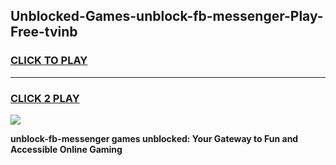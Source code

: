 
## Unblocked-Games-unblock-fb-messenger-Play-Free-tvinb
<h3>
<a href="https://premium76.site?title=unblock-fb-messenger&ref=21A">CLICK TO PLAY</a></h3>
<hr>

<h3>
<a href="https://premium76.site?title=unblock-fb-messenger&ref=21A">CLICK 2 PLAY</a>
  
</h3>

<a href="https://premium76.site?title=unblock-fb-messenger&ref=21A"><img src="https://clearcache.store/games.png"></a>


**unblock-fb-messenger games unblocked: Your Gateway to Fun and Accessible Online Gaming**
